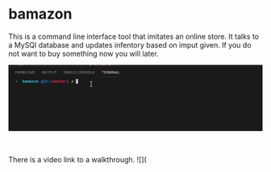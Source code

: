 # bamazon

This is a command line interface tool that imitates an online store. It talks to a MySQl database and updates infentory based on imput given. If you do not want to buy something now you will later.
<br>

![](CLI.gif)

<br>

There is a video link to a walkthrough.
![](

                                        
    
